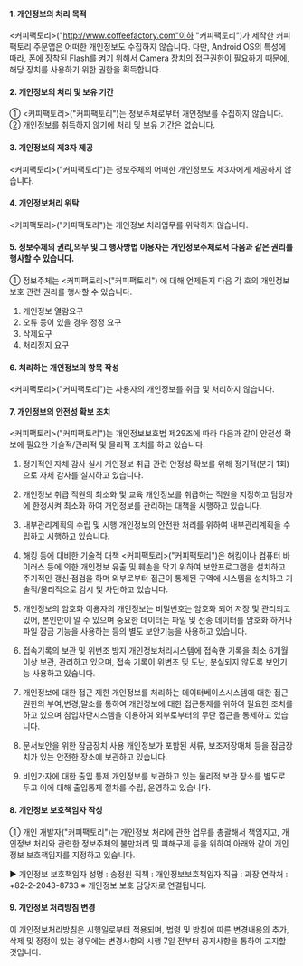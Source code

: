 #### 1. 개인정보의 처리 목적

<커피팩토리>("http://www.coffeefactory.com"이하 "커피팩토리")가 제작한 커피팩토리 주문앱은 어떠한 개인정보도 수집하지 않습니다.  다만, Android OS의 특성에 따라, 폰에 장착된 Flash를 켜기 위해서 Camera 장치의 접근권한이 필요하기 때문에, 해당 장치를 사용하기 위한 권한을 획득합니다.


#### 2. 개인정보의 처리 및 보유 기간

① <커피팩토리>("커피팩토리")는 정보주체로부터 개인정보를 수집하지 않습니다.
② 개인정보를 취득하지 않기에 처리 및 보유 기간은 없습니다.


#### 3. 개인정보의 제3자 제공

<커피팩토리>("커피팩토리")는 정보주체의 어떠한 개인정보도 제3자에게 제공하지 않습니다.


#### 4. 개인정보처리 위탁

<커피팩토리>("커피팩토리")는 개인정보 처리업무를 위탁하지 않습니다.


#### 5. 정보주체의 권리,의무 및 그 행사방법 이용자는 개인정보주체로서 다음과 같은 권리를 행사할 수 있습니다.

① 정보주체는 <커피팩토리>("커피팩토리") 에 대해 언제든지 다음 각 호의 개인정보 보호 관련 권리를 행사할 수 있습니다.
  1. 개인정보 열람요구
  2. 오류 등이 있을 경우 정정 요구
  3. 삭제요구
  4. 처리정지 요구


#### 6. 처리하는 개인정보의 항목 작성 

<커피팩토리>("커피팩토리")는 사용자의 개인정보를 취급 및 처리하지 않습니다.


#### 7. 개인정보의 안전성 확보 조치

<커피팩토리>("커피팩토리")는 개인정보보호법 제29조에 따라 다음과 같이 안전성 확보에 필요한 기술적/관리적 및 물리적 조치를 하고 있습니다.

1. 정기적인 자체 감사 실시
   개인정보 취급 관련 안정성 확보를 위해 정기적(분기 1회)으로 자체 감사를 실시하고 있습니다.

2. 개인정보 취급 직원의 최소화 및 교육
   개인정보를 취급하는 직원을 지정하고 담당자에 한정시켜 최소화 하여 개인정보를 관리하는 대책을 시행하고 있습니다.

3. 내부관리계획의 수립 및 시행
   개인정보의 안전한 처리를 위하여 내부관리계획을 수립하고 시행하고 있습니다.

4. 해킹 등에 대비한 기술적 대책
   <커피팩토리>("커피팩토리")은 해킹이나 컴퓨터 바이러스 등에 의한 개인정보 유출 및 훼손을 막기 위하여 보안프로그램을 설치하고 주기적인 갱신·점검을 하며 외부로부터 접근이 통제된 구역에 시스템을 설치하고 기술적/물리적으로 감시 및 차단하고 있습니다.

5. 개인정보의 암호화
   이용자의 개인정보는 비밀번호는 암호화 되어 저장 및 관리되고 있어, 본인만이 알 수 있으며 중요한 데이터는 파일 및 전송 데이터를 암호화 하거나 파일 잠금 기능을 사용하는 등의 별도 보안기능을 사용하고 있습니다.

6. 접속기록의 보관 및 위변조 방지
   개인정보처리시스템에 접속한 기록을 최소 6개월 이상 보관, 관리하고 있으며, 접속 기록이 위변조 및 도난, 분실되지 않도록 보안기능 사용하고 있습니다.

7. 개인정보에 대한 접근 제한
   개인정보를 처리하는 데이터베이스시스템에 대한 접근권한의 부여,변경,말소를 통하여 개인정보에 대한 접근통제를 위하여 필요한 조치를 하고 있으며 침입차단시스템을 이용하여 외부로부터의 무단 접근을 통제하고 있습니다.

8. 문서보안을 위한 잠금장치 사용
   개인정보가 포함된 서류, 보조저장매체 등을 잠금장치가 있는 안전한 장소에 보관하고 있습니다.

9. 비인가자에 대한 출입 통제
   개인정보를 보관하고 있는 물리적 보관 장소를 별도로 두고 이에 대해 출입통제 절차를 수립, 운영하고 있습니다.


#### 8. 개인정보 보호책임자 작성

① 개인 개발자("커피팩토리")는 개인정보 처리에 관한 업무를 총괄해서 책임지고, 개인정보 처리와 관련한 정보주체의 불만처리 및 피해구제 등을 위하여 아래와 같이 개인정보 보호책임자를 지정하고 있습니다.

▶ 개인정보 보호책임자
  성명 : 송정원
  직책 : 개인정보보호책임자
  직급 : 과장
  연락처 : +82-2-2043-8733
  ※ 개인정보 보호 담당자로 연결됩니다.

#### 9. 개인정보 처리방침 변경
이 개인정보처리방침은 시행일로부터 적용되며, 법령 및 방침에 따른 변경내용의 추가, 삭제 및 정정이 있는 경우에는 변경사항의 시행 7일 전부터 공지사항을 통하여 고지할 것입니다.
